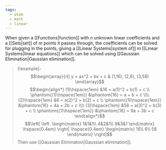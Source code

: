 ```yaml
---
tags:
  - atom
  - math
  - linear
---
```

When given a [[Functions|function]] with $n$ unknown linear coefficients and a [[Sets|set]] of $m$ points it passes through, the coefficients can be solved for plugging in the points, giving a [[Linear Systems|system of]] $m$ [[Linear Systems|linear equations]] which can be solved using [[Gaussian Elimination|Gaussian elimination]].

> [!example]- $$\begin{array}{rl} y = ax^2 + bx + c & (1,16), (2,6), (3,58) \end{array}$$
> $$\begin{align*}
> 	(1)\hspace{1em} &16 = a(1)^2 + b(1) + c \\
> 	\phantom{(1)\hspace{1em}} &\phantom{16} = a + b + c \\\\
> 	(2)\hspace{1em} &6 = a(2)^2 + b(2) + c \\
> 	\phantom{(1)\hspace{1em}} &\phantom{16} = 4a + 2b + c \\\\
> 	(3)\hspace{1em} &58 = a(3)^2 + b(3) + c \\
> 	\phantom{(1)\hspace{1em}} &\phantom{16} = 9a + 3b + c
> \end{align*}$$
> $$\left[
> 	\left.
> 	\begin{matrix}
> 		1&1&1\\
> 		4&2&1\\
> 		9&3&1
> 	\end{matrix}
> 	\hspace{0.4em}
> 	\right|
> 	\hspace{0.4em}
> 	\begin{matrix}
> 		16\\
> 		6\\
> 		58
> 	\end{matrix}
> \right]$$
> Then use [[Gaussian Elimination|Gaussian elimination]].